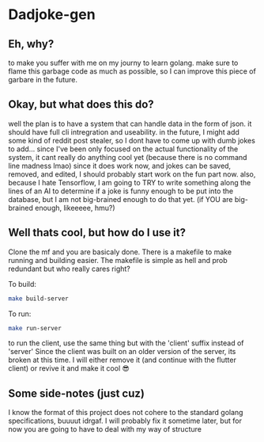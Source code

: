 # Dadjoke-gen

## Eh, why?

to make you suffer with me on my journy to learn golang. make sure to flame this garbage code as much as possible, so I can improve this piece of garbare in the future.

## Okay, but what does this do?

well the plan is to have a system that can handle data in the form of json. it should have full cli intregration and useability. in the future, I might add some kind of reddit post stealer, so I dont have to come up with dumb jokes to add...
since I've been only focused on the actual functionality of the system, it cant really do anything cool yet (because there is no command line madness lmao)
since it does work now, and jokes can be saved, removed, and edited, I should probably start work on the fun part now.
also, because I hate Tensorflow, I am going to TRY to write something along the lines of an AI to determine if a joke is funny enough to be put into the database, but I am not big-brained enough to do that yet. (if YOU are big-brained enough, likeeeee, hmu?)

## Well thats cool, but how do I use it?

Clone the mf and you are basicaly done. There is a makefile to make running and building easier.
The makefile is simple as hell and prob redundant but who really cares right?

To build:
```bash
make build-server
```
To run:
```bash
make run-server
```
to run the client, use the same thing but with the 'client' suffix instead of 'server'
Since the client was built on an older version of the server, its broken at this time. I will either remove it (and continue with the flutter client) or revive it and make it cool 😎
## Some side-notes (just cuz)

I know the format of this project does not cohere to the standard golang specifications, buuuut idrgaf. I will probably fix it sometime later, but for now you are going to have to deal with my way of structure
